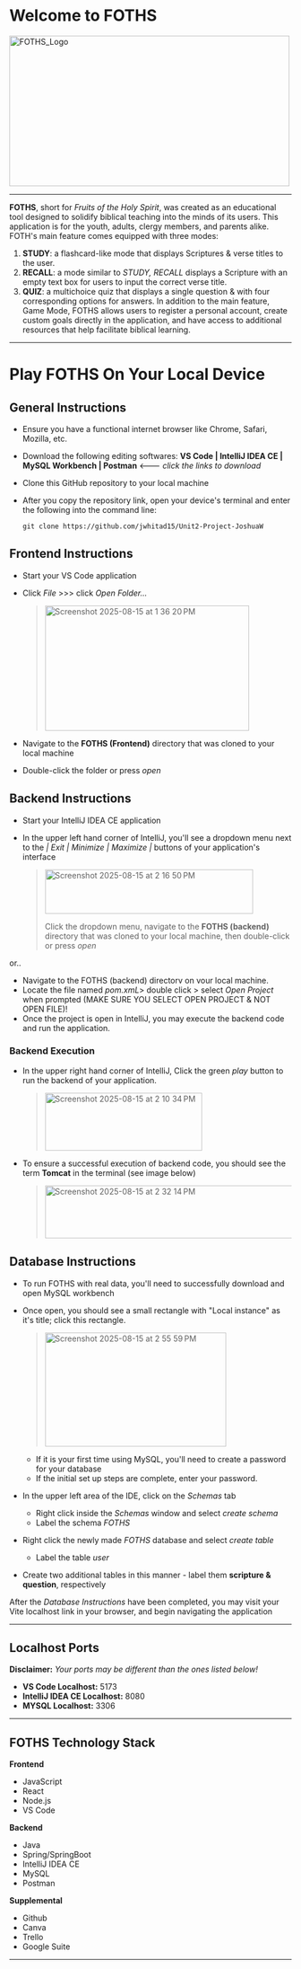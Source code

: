 # Welcome to FOTHS

<img width="500" height="268" alt="FOTHS_Logo" src="https://github.com/user-attachments/assets/d1a445c0-e039-4f1b-abc0-b75efced66a6" />

***

**FOTHS**, short for *Fruits of the Holy Spirit*, was created as an educational tool designed to solidify biblical teaching into the minds of its users. 
This application is for the youth, adults, clergy members, and parents alike.
FOTH's main feature comes equipped with three modes:
1. **STUDY**: a flashcard-like mode that displays Scriptures & verse titles to the user.
2. **RECALL**: a mode similar to *STUDY, RECALL* displays a Scripture with an empty text box for users to input the correct verse title.
3. **QUIZ**: a multichoice quiz that displays a single question & with four corresponding options for answers.
In addition to the main feature, Game Mode, FOTHS allows users to register a personal account, create custom goals directly in the application, and have access to additional resources that help facilitate biblical learning.
******

# Play FOTHS On Your Local Device

## General Instructions
* Ensure you have a functional internet browser like Chrome, Safari, Mozilla, etc.
* Download the following editing softwares: **VS Code | IntelliJ IDEA CE | MySQL Workbench | Postman** <--- *click the links to download*
* Clone this GitHub repository to your local machine
* After you copy the repository link, open your device's terminal and enter the following into the command line:
  
  `git clone https://github.com/jwhitad15/Unit2-Project-JoshuaW`

## Frontend Instructions
* Start your VS Code application
* Click *File* >>> click *Open Folder...*

    > <img width="364" height="223" alt="Screenshot 2025-08-15 at 1 36 20 PM" src="https://github.com/user-attachments/assets/819ce306-fd90-4a05-a34d-50ec8b302e13" />
* Navigate to the **FOTHS (Frontend)** directory that was cloned to your local machine
* Double-click the folder or press *open*

## Backend Instructions
* Start your IntelliJ IDEA CE application
* In the upper left hand corner of IntelliJ, you'll see a dropdown menu next to the *| Exit | Minimize | Maximize |* buttons of your application's interface
  
    > <img width="371" height="79" alt="Screenshot 2025-08-15 at 2 16 50 PM" src="https://github.com/user-attachments/assets/9b58a05b-7ceb-43c5-8ace-cca3c39ba913" />
    >
    > Click the dropdown menu, navigate to the **FOTHS (backend)** directory that was cloned to your local machine, then double-click or press *open*
    
or..

* Navigate to the FOTHS (backend) directorv on vour local machine.
* Locate the file named *pom.xmL*> double click > select *Open Project* when prompted (MAKE SURE YOU SELECT OPEN PROJECT & NOT OPEN FILE)!
* Once the project is open in IntelliJ, you may execute the backend code and run the application.
  
### Backend Execution
* In the upper right hand corner of IntelliJ, Click the green *play* button to run the backend of your application.
    > <img width="280" height="103" alt="Screenshot 2025-08-15 at 2 10 34 PM" src="https://github.com/user-attachments/assets/885ec1e0-c537-4d68-b28e-5b963c99b15f" />
    
* To ensure a successful execution of backend code, you should see the term **Tomcat** in the terminal (see image below)
    > <img width="1912" height="94" alt="Screenshot 2025-08-15 at 2 32 14 PM" src="https://github.com/user-attachments/assets/ce84fbfb-2781-4057-a613-e7eca21d4177" />

## Database Instructions
* To run FOTHS with real data, you'll need to successfully download and open MySQL workbench
* Once open, you should see a small rectangle with "Local instance" as it's title; click this rectangle.

  > <img width="323" height="203" alt="Screenshot 2025-08-15 at 2 55 59 PM" src="https://github.com/user-attachments/assets/b53502b5-6764-47b0-9520-cce8ac3bf26e" />
  * If it is your first time using MySQL, you'll need to create a password for your database
  * If the initial set up steps are complete, enter your password.
* In the upper left area of the IDE, click on the *Schemas* tab
  * Right click inside the *Schemas* window and select *create schema*
  * Label the schema *FOTHS*
* Right click the newly made *FOTHS* database and select *create table*
  * Label the table *user*
* Create two additional tables in this manner - label them **scripture & question**, respectively


After the *Database Instructions* have been completed, you may visit your Vite localhost link in your browser, and begin navigating the application

***

## Localhost Ports
**Disclaimer:** *Your ports may be different than the ones listed below!*
* **VS Code Localhost:** 5173
* **IntelliJ IDEA CE Localhost:** 8080
* **MYSQL Localhost:** 3306

***

## FOTHS Technology Stack

**Frontend**
* JavaScript
* React
* Node.js
* VS Code

**Backend**
* Java
* Spring/SpringBoot
* IntelliJ IDEA CE
* MySQL
* Postman

**Supplemental**
* Github
* Canva
* Trello
* Google Suite

***

